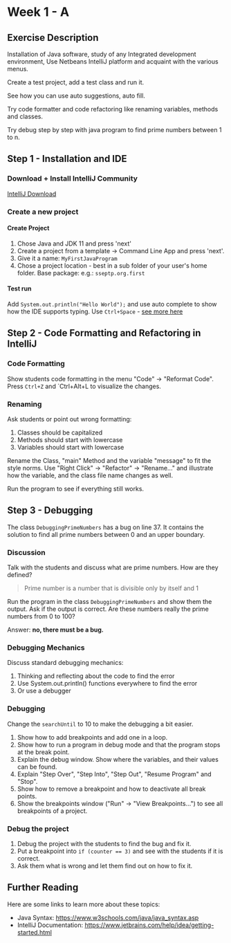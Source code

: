 # Week 1 - A

## Exercise Description
Installation of Java software, study of any Integrated development environment, Use Netbeans IntelliJ platform and acquaint with the various menus. 

Create a test project, add a test class and run it.

See how you can use auto suggestions, auto fill. 

Try code formatter and code refactoring like renaming variables, methods and classes. 

Try debug step by step with java program to find prime numbers between 1 to n.

## Step 1 - Installation and IDE

### Download + Install IntelliJ Community
[IntelliJ Download](https://www.jetbrains.com/idea/download/#section=windows
)

### Create a new project

#### Create Project
1. Chose Java and JDK 11 and press 'next'
1. Create a project from a template &rightarrow; Command Line App and press 'next'. 
1. Give it a name: `MyFirstJavaProgram`
1. Chose a project location - best in a sub folder of your user's home folder. 
   Base package: e.g.: `sseptp.org.first`

#### Test run
Add `System.out.println("Hello World");` and use auto complete to show how the IDE supports typing. Use `Ctrl+Space` - [see more here](https://www.jetbrains.com/help/idea/auto-completing-code.html?keymap=primary_windows)

## Step 2 - Code Formatting and Refactoring in IntelliJ

### Code Formatting
Show students code formatting in the menu "Code" &rightarrow; "Reformat Code". Press `Ctrl+Z` and `Ctrl+Alt+L to visualize the changes.

### Renaming
Ask students or point out wrong formatting:
1. Classes should be capitalized
1. Methods should start with lowercase
1. Variables should start with lowercase
    
Rename the Class, "main" Method and the variable "message" to fit the style norms.
Use "Right Click" &rightarrow; "Refactor" &rightarrow; "Rename..." and illustrate how the variable, and the class file name changes as well.

Run the program to see if everything still works.

## Step 3 - Debugging

The class `DebuggingPrimeNumbers` has a bug on line 37. It contains the solution to find all prime numbers between 0 and an upper boundary.

### Discussion
Talk with the students and discuss what are prime numbers. How are they defined? 
> Prime number is a number that is divisible only by itself and 1

Run the program in the class `DebuggingPrimeNumbers` and show them the output. Ask if the output is correct. Are these numbers really the prime numbers from 0 to 100? 
    
Answer: **no, there must be a bug.**

### Debugging Mechanics
Discuss standard debugging mechanics:
1. Thinking and reflecting about the code to find the error
1. Use System.out.println() functions everywhere to find the error
1. Or use a debugger


### Debugging 
   
Change the `searchUntil` to 10 to make the debugging a bit easier.

1. Show how to add breakpoints and add one in a loop.
1. Show how to run a program in debug mode and that the program stops at the break point.
1. Explain the debug window. Show where the variables, and their values can be found.
1. Explain "Step Over", "Step Into", "Step Out", "Resume Program" and "Stop".
1. Show how to remove a breakpoint and how to deactivate all break points.
1. Show the breakpoints window ("Run" &rightarrow; "View Breakpoints...") to see all breakpoints of a project.


### Debug the project
1. Debug the project with the students to find the bug and fix it.
2. Put a breakpoint into `if (counter == 3)` and see with the students if it is correct.
3. Ask them what is wrong and let them find out on how to fix it.

## Further Reading

Here are some links to learn more about these topics:

- Java Syntax: https://www.w3schools.com/java/java_syntax.asp
- IntelliJ Documentation: https://www.jetbrains.com/help/idea/getting-started.html